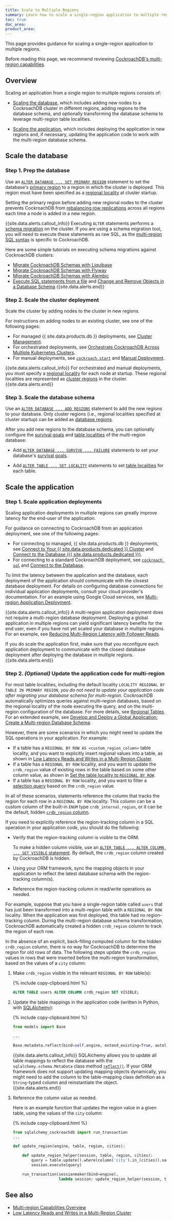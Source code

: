 ```yaml
---
title: Scale to Multiple Regions
summary: Learn how to scale a single-region application to multiple regions.
toc: true
doc_area: 
product_area: 
---
```


This page provides guidance for scaling a single-region application to multiple regions.

Before reading this page, we recommend reviewing [CockroachDB's multi-region capabilities](multiregion-overview.html).

## Overview

Scaling an application from a single region to multiple regions consists of:

- [Scaling the database](#scale-the-database), which includes adding new nodes to a CockroachDB cluster in different regions, adding regions to the database schema, and optionally transforming the database schema to leverage multi-region table localities.

- [Scaling the application](#scale-the-application), which includes deploying the application in new regions and, if necessary, updating the application code to work with the multi-region database schema.

## Scale the database

### Step 1. Prep the database

Use an [`ALTER DATABASE ... SET PRIMARY REGION`](set-primary-region.html) statement to set the database's [primary region](multiregion-overview.html#database-regions) to a region in which the cluster is deployed. This region must have been specified as a [regional locality](cockroach-start.html#locality) at cluster startup.

Setting the primary region before adding new regional nodes to the cluster prevents CockroachDB from [rebalancing row replications](architecture/replication-layer.html#leaseholder-rebalancing) across all regions each time a node is added in a new region.

{{site.data.alerts.callout_info}}
Executing `ALTER` statements performs a [schema migration](online-schema-changes.html) on the cluster. If you are using a schema migration tool, you will need to execute these statements as raw SQL, as the [multi-region SQL syntax](multiregion-overview.html) is specific to CockroachDB.

Here are some simple tutorials on executing schema migrations against CockroachDB clusters:

- [Migrate CockroachDB Schemas with Liquibase](liquibase.html)
- [Migrate CockroachDB Schemas with Flyway](flyway.html)
- [Migrate CockroachDB Schemas with Alembic](alembic.html)
- [Execute SQL statements from a file](cockroach-sql.html#execute-sql-statements-from-a-file) and [Change and Remove Objects in a Database Schema](schema-design-update.html)
{{site.data.alerts.end}}

### Step 2. Scale the cluster deployment

Scale the cluster by adding nodes to the cluster in new regions.

For instructions on adding nodes to an existing cluster, see one of the following pages:

- For managed {{ site.data.products.db }} deployments, see [Cluster Management](../cockroachcloud/cluster-management.html).
- For orchestrated deployments, see [Orchestrate CockroachDB Across Multiple Kubernetes Clusters](orchestrate-cockroachdb-with-kubernetes-multi-cluster.html).
- For manual deployments, see [`cockroach start`](cockroach-start.html) and [Manual Deployment](manual-deployment.html).

{{site.data.alerts.callout_info}}
For orchestrated and manual deployments, you must specify a [regional locality](cockroach-start.html#locality) for each node at startup. These regional localities are represented as [cluster regions](multiregion-overview.html#cluster-regions) in the cluster.
{{site.data.alerts.end}}

### Step 3. Scale the database schema

Use an [`ALTER DATABASE ... ADD REGIONS`](add-region.html) statement to add the new regions to your database. Only cluster regions (i.e., regional localities specified at cluster startup) can be added as [database regions](multiregion-overview.html#database-regions).

After you add new regions to the database schema, you can optionally configure the [survival goals](multiregion-overview.html#survival-goals) and [table localities](multiregion-overview.html#table-locality) of the multi-region database:

- Add [`ALTER DATABASE ... SURVIVE ... FAILURE`](survive-failure.html) statements to set your database's [survival goals](multiregion-overview.html#survival-goals).

- Add [`ALTER TABLE ... SET LOCALITY`](set-locality.html) statements to set [table localities](multiregion-overview.html#table-locality) for each table.

## Scale the application

### Step 1. Scale application deployments

Scaling application deployments in multiple regions can greatly improve latency for the end-user of the application.

For guidance on connecting to CockroachDB from an application deployment, see one of the following pages:

- For connecting to managed, {{ site.data.products.db }} deployments, see [Connect to Your {{ site.data.products.dedicated }} Cluster](../cockroachcloud/connect-to-your-cluster.html) and [Connect to the Database ({{ site.data.products.dedicated }})](connect-to-the-database.html?filters=dedicated).
- For connecting to a standard CockroachDB deployment, see [`cockroach sql`](cockroach-sql.html) and [Connect to the Database](connect-to-the-database.html).

To limit the latency between the application and the database, each deployment of the application should communicate with the closest database deployment. For details on configuring database connections for individual application deployments, consult your cloud provider's documentation. For an example using Google Cloud services, see [Multi-region Application Deployment](multi-region-deployment.html).

{{site.data.alerts.callout_info}}
A multi-region application deployment does not require a multi-region database deployment. Deploying a global application in multiple regions can yield significant latency benefits for the end user, even if you have not yet scaled your database in multiple regions. For an example, see [Reducing Multi-Region Latency with Follower Reads](https://www.cockroachlabs.com/blog/follower-reads/#:~:text=Deployment%202%3A%20Global%20Application%20Deployment%2C%20No%20Follower%20reads).

If you do scale the application first, make sure that you reconfigure each application deployment to communicate with the closest database deployment after deploying the database in multiple regions.
{{site.data.alerts.end}}

### Step 2. *(Optional)* Update the application code for multi-region

For most table localities, including the default locality `LOCALITY REGIONAL BY TABLE IN PRIMARY REGION`, *you do not need to update your application code after migrating your database schema for multi-region*. CockroachDB automatically optimizes queries against multi-region databases, based on the regional locality of the node executing the query, and on the multi-region configuration of the database. For more details, see [Regional Tables](regional-tables.html#regional-by-row-tables). For an extended example, see [Develop and Deploy a Global Application: Create a Multi-region Database Schema](movr-flask-database.html).

However, there are some scenarios in which you might need to update the SQL operations in your application. For example:

- If a table has a `REGIONAL BY ROW AS <custom_region_column>` table locality, and you want to explicitly insert regional values into a table, as shown in [Low Latency Reads and Writes in a Multi-Region Cluster](demo-low-latency-multi-region-deployment.html#configure-regional-by-row-tables).
- If a table has a `REGIONAL BY ROW` locality, and you want to update the `crdb_region` value of existing rows in the table based on some other column value, as shown in [Set the table locality to `REGIONAL BY ROW`](set-locality.html#set-the-table-locality-to-regional-by-row).
- If a table has a `REGIONAL BY ROW` locality, and you want to filter a [selection query](select-clause.html#filter-rows) based on the `crdb_region` value.

In all of these scenarios, statements reference the column that tracks the region for each row in a `REGIONAL BY ROW` locality. This column can be a custom column of the built-in `ENUM` type `crdb_internal_region`, or it can be the default, hidden [`crdb_region` column](set-locality.html#crdb_region).

If you need to explicitly reference the region-tracking column in a SQL operation in your application code, you should do the following:

- Verify that the region-tracking column is visible to the ORM.

    To make a hidden column visible, use an [`ALTER TABLE ... ALTER COLUMN ... SET VISIBLE` statement](alter-column.html). By default, the `crdb_region` column created by CockroachDB is hidden.
- Using your ORM framework, sync the mapping objects in your application to reflect the latest database schema with the region-tracking column(s).
- Reference the region-tracking column in read/write operations as needed.

For example, suppose that you have a single-region table called `users` that has just been transformed into a multi-region table with a `REGIONAL BY ROW` locality. When the application was first deployed, this table had no region-tracking column. During the multi-region database schema transformation, CockroachDB automatically created a hidden `crdb_region` column to track the region of each row.

In the absence of an explicit, back-filling computed column for the hidden `crdb_region` column, there is no way for CockroachDB to determine the region for old rows of data. The following steps update the `crdb_region` values in rows that were inserted before the multi-region transformation, based on the values of a `city` column:

1. Make `crdb_region` visible in the relevant `REGIONAL BY ROW` table(s):

    {% include copy-clipboard.html %}
    ~~~ sql
    ALTER TABLE users ALTER COLUMN crdb_region SET VISIBLE;
    ~~~

1. Update the table mappings in the application code (written in Python, with [SQLAlchemy](https://www.sqlalchemy.org/)):

    {% include copy-clipboard.html %}
    ~~~ python
    from models import Base

    ...

    Base.metadata.reflect(bind=self.engine, extend_existing=True, autoload_replace=True)
    ~~~

    {{site.data.alerts.callout_info}}
    SQLAlchemy allows you to update all table mappings to reflect the database with the `sqlalchemy.schema.MetaData` class method [`reflect()`](https://docs.sqlalchemy.org/en/14/core/metadata.html#sqlalchemy.schema.MetaData.reflect). If your ORM framework does not support updating mapping objects dynamically, you might need to add the column to the table-mapping class definition as a `String`-typed column and reinstantiate the object.
    {{site.data.alerts.end}}

1. Reference the column value as needed.

    Here is an example function that updates the region value in a given table, using the values of the `city` column:

    {% include copy-clipboard.html %}
    ~~~ python
    from sqlalchemy_cockroachdb import run_transaction
    ...

    def update_region(engine, table, region, cities):

        def update_region_helper(session, table, region, cities):
            query = table.update().where(column('city').in_(cities)).values({'crdb_region': region})
            session.execute(query)

        run_transaction(sessionmaker(bind=engine),
                        lambda session: update_region_helper(session, table, region, cities))
    ~~~

## See also

- [Multi-region Capabilities Overview](multiregion-overview.html)
- [Low Latency Reads and Writes in a Multi-Region Cluster](demo-low-latency-multi-region-deployment.html)
